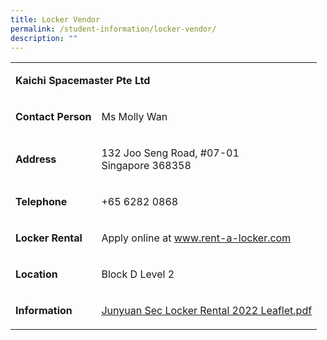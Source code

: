 ```yaml
---
title: Locker Vendor
permalink: /student-information/locker-vendor/
description: ""
---
```


<table width="0">
<tbody>
<tr>
<td colspan="2">
<p><strong>Kaichi Spacemaster Pte Ltd</strong></p>
</td>
</tr>
<tr>
<td>
<p><strong>Contact Person</strong></p>
</td>
<td>
<p>Ms Molly Wan</p>
</td>
</tr>
<tr>
<td>
<p><strong>Address</strong></p>
</td>
<td>
<p>132 Joo Seng Road, #07-01<br />Singapore 368358</p>
</td>
</tr>
<tr>
<td>
<p><strong>Telephone</strong></p>
</td>
<td>
<p>+65 6282 0868</p>
</td>
</tr>
<tr>
<td>
<p><strong>Locker Rental</strong></p>
</td>
<td>
<p>Apply online at&nbsp;<a href="http://www.rent-a-locker.com/">www.rent-a-locker.com</a></p>
</td>
</tr>
<tr>
<td>
<p><strong>Location</strong></p>
</td>
<td>
<p>Block D Level 2</p>
</td>
</tr>
<tr>
<td>
<p><strong>Information</strong></p>
</td>
<td>
<p><a href="/files/Junyuan%20Sec%20Locker%20Rental%202022%20Leaflet.pdf"><u>Junyuan Sec Locker Rental 2022 Leaflet.pdf</u></a></p>
</td>
</tr>
</tbody>
</table>